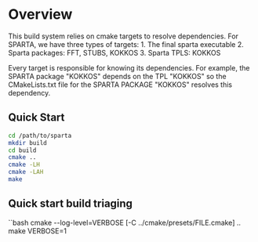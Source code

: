# Overview
This build system relies on cmake targets to resolve dependencies. For SPARTA,
we have three types of targets:
    1. The final sparta executable
    2. Sparta packages: FFT, STUBS, KOKKOS
    3. Sparta TPLS: KOKKOS

Every target is responsible for knowing its dependencies. For example, the
SPARTA package "KOKKOS" depends on the TPL "KOKKOS" so the CMakeLists.txt file
for the SPARTA PACKAGE "KOKKOS" resolves this dependency.

## Quick Start
```bash
cd /path/to/sparta
mkdir build
cd build
cmake ..
cmake -LH
cmake -LAH
make
```

## Quick start build triaging
``bash
cmake --log-level=VERBOSE [-C ../cmake/presets/FILE.cmake] ..
make VERBOSE=1
```
